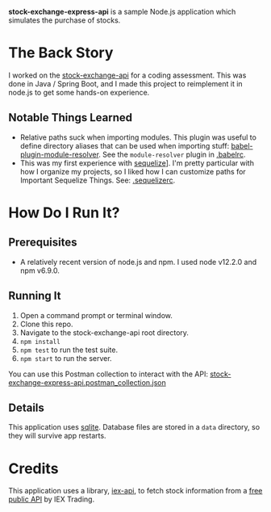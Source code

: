 **stock-exchange-express-api** is a sample Node.js application which simulates the purchase of stocks.

The Back Story
==============

I worked on the [stock-exchange-api](https://github.com/joshuapaulallen/stock-exchange-api) for a coding assessment.  This was done in Java / Spring Boot, and I made this project to reimplement it in node.js to get some hands-on experience.

Notable Things Learned
----------------------

- Relative paths suck when importing modules.  This plugin was useful to define directory aliases that can be used when importing stuff: [babel-plugin-module-resolver](https://github.com/tleunen/babel-plugin-module-resolver). See the `module-resolver` plugin in [.babelrc](./.babelrc).
- This was my first experience with [sequelize](http://docs.sequelizejs.com)]. I'm pretty particular with how I organize my projects, so I liked how I can customize paths for Important Sequelize Things.  See: [.sequelizerc](./.sequelizerc).

How Do I Run It?
================

Prerequisites
-------------

- A relatively recent version of node.js and npm.  I used node v12.2.0 and npm v6.9.0.

Running It
----------

1. Open a command prompt or terminal window.
2. Clone this repo.
3. Navigate to the stock-exchange-api root directory.
4. `npm install`
5. `npm test` to run the test suite.
6. `npm start` to run the server.

You can use this Postman collection to interact with the API: [stock-exchange-express-api.postman_collection.json](docs/stock-exchange-express-api.postman_collection.json)

Details
-------

This application uses [sqlite](https://www.sqlite.org/index.html). Database files are stored in a `data` directory, so they will survive app restarts.


Credits
=======

This application uses a library, [iex-api](https://github.com/bilalq/iex-api), to fetch stock information from a [free public API](https://iextrading.com/developer/docs/#getting-started) by IEX Trading.